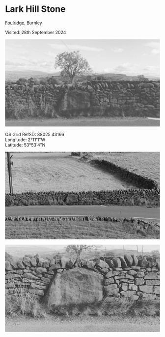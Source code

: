 # Lark Hill Stone

[Foulridge](https://en.wikipedia.org/wiki/Foulridge), Burnley

Visited: 28th September 2024

![20240928_lark_hill_001](images/20240928_lark_hill_001.jpg)

OS Grid RefSD: 88025 43166  
Longitude: 2°11'1"W  
Latitude: 53°53'4"N  

![20240928_lark_hill_003](images/20240928_lark_hill_003.jpg)

![20240928_lark_hill_002](images/20240928_lark_hill_002.jpg)



